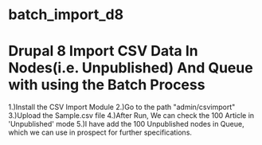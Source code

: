 # batch_import_d8

# Drupal 8 Import CSV Data In Nodes(i.e. Unpublished) And Queue with using the Batch Process 
1.)Install the CSV Import Module
2.)Go to the path "admin/csvimport"
3.)Upload the Sample.csv file
4.)After Run, We can check the 100 Article in 'Unpublished' mode 
5.)I have add the 100 Unpublished nodes in Queue, which we can use in prospect for further specifications.




